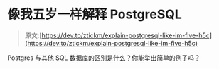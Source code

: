 # 像我五岁一样解释 PostgreSQL

> 原文:[https://dev.to/ztickm/explain-postgresql-like-im-five-h5c](https://dev.to/ztickm/explain-postgresql-like-im-five-h5c)

Postgres 与其他 SQL 数据库的区别是什么？你能举出简单的例子吗？